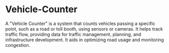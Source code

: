 # Vehicle-Counter
A "Vehicle Counter" is a system that counts vehicles passing a specific point, such as a road or toll booth, using sensors or cameras. It helps track traffic flow, providing data for traffic management, planning, and infrastructure development. It aids in optimizing road usage and monitoring congestion.
